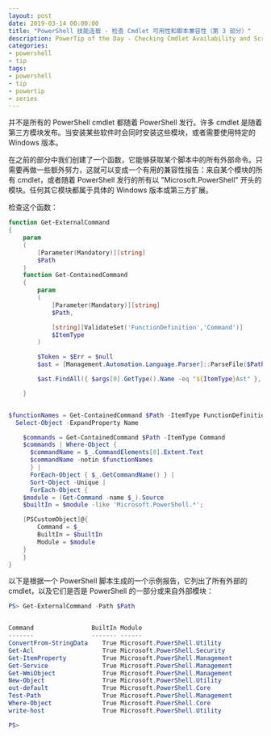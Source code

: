 ```yaml
---
layout: post
date: 2019-03-14 00:00:00
title: "PowerShell 技能连载 - 检查 Cmdlet 可用性和脚本兼容性（第 3 部分）"
description: PowerTip of the Day - Checking Cmdlet Availability and Script Compatibility (Part 3)
categories:
- powershell
- tip
tags:
- powershell
- tip
- powertip
- series
---
```

并不是所有的 PowerShell cmdlet 都随着 PowerShell 发行。许多 cmdlet 是随着第三方模块发布。当安装某些软件时会同时安装这些模块，或者需要使用特定的 Windows 版本。

在之前的部分中我们创建了一个函数，它能够获取某个脚本中的所有外部命令。只需要再做一些额外努力，这就可以变成一个有用的兼容性报告：来自某个模块的所有 cmdlet，或者随着 PowerShell 发行的所有以 "Microsoft.PowerShell" 开头的模块。任何其它模块都属于具体的 Windows 版本或第三方扩展。

检查这个函数：

```powershell
function Get-ExternalCommand
{
    param
    (
        [Parameter(Mandatory)][string]
        $Path
    )
    function Get-ContainedCommand
    {
        param
        (
            [Parameter(Mandatory)][string]
            $Path,

            [string][ValidateSet('FunctionDefinition','Command')]
            $ItemType
        )

        $Token = $Err = $null
        $ast = [Management.Automation.Language.Parser]::ParseFile($Path, [ref] $Token, [ref] $Err)

        $ast.FindAll({ $args[0].GetType().Name -eq "${ItemType}Ast" }, $true)

    }


$functionNames = Get-ContainedCommand $Path -ItemType FunctionDefinition |
  Select-Object -ExpandProperty Name

    $commands = Get-ContainedCommand $Path -ItemType Command
    $commands | Where-Object {
      $commandName = $_.CommandElements[0].Extent.Text
      $commandName -notin $functionNames
      } |
      ForEach-Object { $_.GetCommandName() } |
      Sort-Object -Unique |
      ForEach-Object {
    $module = (Get-Command -name $_).Source
    $builtIn = $module -like 'Microsoft.PowerShell.*';

    [PSCustomObject]@{
        Command = $_
        BuiltIn = $builtIn
        Module = $module
    }
    }
}
```

以下是根据一个 PowerShell 脚本生成的一个示例报告，它列出了所有外部的 cmdlet，以及它们是否是 PowerShell 的一部分或来自外部模块：

```powershell
PS> Get-ExternalCommand -Path $Path


Command                BuiltIn Module
-------                ------- ------
ConvertFrom-StringData    True Microsoft.PowerShell.Utility
Get-Acl                   True Microsoft.PowerShell.Security
Get-ItemProperty          True Microsoft.PowerShell.Management
Get-Service               True Microsoft.PowerShell.Management
Get-WmiObject             True Microsoft.PowerShell.Management
New-Object                True Microsoft.PowerShell.Utility
out-default               True Microsoft.PowerShell.Core
Test-Path                 True Microsoft.PowerShell.Management
Where-Object              True Microsoft.PowerShell.Core
write-host                True Microsoft.PowerShell.Utility

PS>
```

<!--本文国际来源：[Checking Cmdlet Availability and Script Compatibility (Part 3)](https://community.idera.com/database-tools/powershell/powertips/b/tips/posts/checking-cmdlet-availability-and-script-compatibility-part-3)-->

